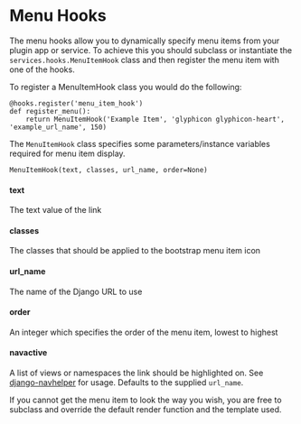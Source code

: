 # Menu Hooks

The menu hooks allow you to dynamically specify menu items from your plugin app or service. To achieve this you should subclass or instantiate the `services.hooks.MenuItemHook` class and then register the menu item with one of the hooks.

To register a MenuItemHook class you would do the following:

    @hooks.register('menu_item_hook')
    def register_menu():
        return MenuItemHook('Example Item', 'glyphicon glyphicon-heart', 'example_url_name', 150)
        
        
The `MenuItemHook` class specifies some parameters/instance variables required for menu item display.

`MenuItemHook(text, classes, url_name, order=None)`

#### text
The text value of the link
#### classes
The classes that should be applied to the bootstrap menu item icon
#### url_name
The name of the Django URL to use
#### order
An integer which specifies the order of the menu item, lowest to highest
#### navactive
A list of views or namespaces the link should be highlighted on. See [django-navhelper](https://github.com/geelweb/django-navhelper#navactive) for usage. Defaults to the supplied `url_name`.

If you cannot get the menu item to look the way you wish, you are free to subclass and override the default render function and the template used.
